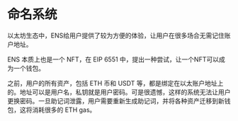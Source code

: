 # 命名系统

以太坊生态中，ENS给用户提供了较为方便的体验，让用户在很多场合无需记住账户地址。

ENS 本质上也是一个 NFT，在 EIP 6551 中，提出一种尝试，让一个NFT可以成为一个钱包。

之前，用户的所有资产，包括 ETH 币和 USDT 等，都是绑定在以太账户地址上的。地址可以是用户名，私钥就是用户密码。可是很遗憾，这样的系统无法让用户更换密码。一旦助记词泄露，用户需要重新生成助记词，并将各种资产迁移到新钱包，这将消耗很多的 ETH gas。

